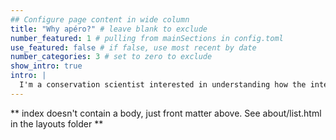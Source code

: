 ```yaml
---
## Configure page content in wide column
title: "Why apéro?" # leave blank to exclude
number_featured: 1 # pulling from mainSections in config.toml
use_featured: false # if false, use most recent by date
number_categories: 3 # set to zero to exclude
show_intro: true
intro: |
  I'm a conservation scientist interested in understanding how the interactions between people, their environment, and the institutions that govern them inspire (or inhibit) conservation action and how that impacts their effectiveness. His work relies on integrating theories from social psychology, public policy, and landscape ecology with diverse datasets to develop spatial models of conservation action at multiple scales to improve outcomes for biodiversity and people. 
---
```


** index doesn't contain a body, just front matter above.
See about/list.html in the layouts folder **